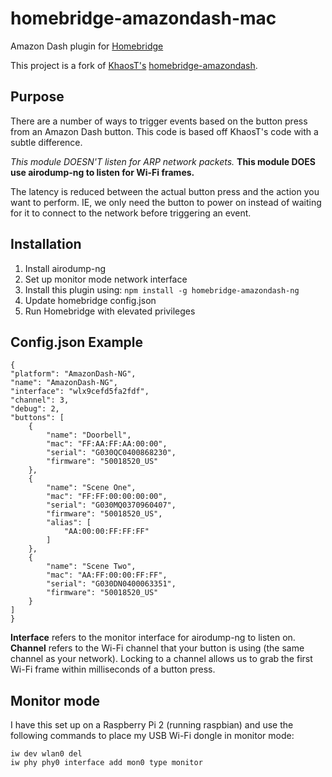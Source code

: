 # homebridge-amazondash-mac

Amazon Dash plugin for [Homebridge](https://github.com/nfarina/homebridge)

This project is a fork of [KhaosT's](https://github.com/KhaosT) [homebridge-amazondash](https://github.com/KhaosT/homebridge-amazondash).

## Purpose
There are a number of ways to trigger events based on the button press from an Amazon Dash button. This code is based off KhaosT's code with a subtle difference. 

_This module DOESN'T listen for ARP network packets._ **This module DOES use airodump-ng to listen for Wi-Fi frames.** 

The latency is reduced between the actual button press and the action you want to perform. IE, we only need the button to power on instead of waiting for it to connect to the network before triggering an event. 

## Installation

1. Install airodump-ng
2. Set up monitor mode network interface
3. Install this plugin using: `npm install -g homebridge-amazondash-ng`
4. Update homebridge config.json
5. Run Homebridge with elevated privileges

## Config.json Example

	{
    "platform": "AmazonDash-NG",
    "name": "AmazonDash-NG",
    "interface": "wlx9cefd5fa2fdf",
    "channel": 3,
    "debug": 2,
    "buttons": [
        {
            "name": "Doorbell",
            "mac": "FF:AA:FF:AA:00:00",
            "serial": "G030QC0400868230",
            "firmware": "50018520_US"
        },
        {
            "name": "Scene One",
            "mac": "FF:FF:00:00:00:00",
            "serial": "G030MQ0370960407",
            "firmware": "50018520_US",
            "alias": [
                "AA:00:00:FF:FF:FF"
            ]
        },
        {
            "name": "Scene Two",
            "mac": "AA:FF:00:00:FF:FF",
            "serial": "G030DN0400063351",
            "firmware": "50018520_US"
        }
    ]
    }

**Interface** refers to the monitor interface for airodump-ng to listen on.
**Channel** refers to the Wi-Fi channel that your button is using (the same channel as your network). Locking to a channel allows us to grab the first Wi-Fi frame within milliseconds of a button press.

## Monitor mode
I have this set up on a Raspberry Pi 2 (running raspbian) and use the following commands to place my USB Wi-Fi dongle in monitor mode:
```
iw dev wlan0 del
iw phy phy0 interface add mon0 type monitor
```
